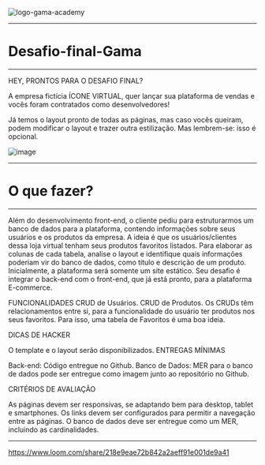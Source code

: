 ![logo-gama-academy](https://user-images.githubusercontent.com/94201226/163724146-a4e71740-7361-43d9-9581-e38f777beeee.png)
  
    

***

    
# Desafio-final-Gama  
***


HEY, PRONTOS PARA O DESAFIO FINAL?

A empresa fictícia ÍCONE VIRTUAL, quer lançar sua plataforma de vendas e vocês foram contratados como desenvolvedores!

Já temos o layout pronto de todas as páginas, mas caso vocês queiram, podem modificar o layout e trazer outra estilização. Mas lembrem-se: isso é opcional.
  

![image](https://user-images.githubusercontent.com/94201226/163724302-f50151d7-da5b-420c-8d22-48ebdbc13e6d.png)  

***
# O que fazer?  
***   
 

Além do desenvolvimento front-end, o cliente pediu para estruturarmos um banco de dados para a plataforma, contendo informações sobre seus usuários e os produtos da empresa. A ideia é que os usuários/clientes dessa loja virtual tenham seus produtos favoritos listados.
Para elaborar as colunas de cada tabela, analise o layout e identifique quais informações poderiam vir do banco de dados, como título e descrição de um produto.
Inicialmente, a plataforma será somente um site estático. Seu desafio é integrar o back-end com o front-end, que já está pronto, para a plataforma E-commerce.



FUNCIONALIDADES
CRUD de Usuários.
CRUD de Produtos.
Os CRUDs têm relacionamentos entre si, para a funcionalidade do usuário ter produtos nos seus favoritos. Para isso, uma tabela de Favoritos é uma boa ideia.
 
DICAS DE HACKER
 
O template e o layout serão disponibilizados.
ENTREGAS MÍNIMAS
 
Back-end:
Código entregue no Github.
Banco de Dados:
MER para o banco de dados pode ser entregue como imagem junto ao repositório no Github.
 
CRITÉRIOS DE AVALIAÇÃO
 
As páginas devem ser responsivas, se adaptando bem para desktop, tablet e smartphones.
Os links devem ser configurados para permitir a navegação entre as páginas.
O banco de dados deve ser entregue como um MER, incluindo as cardinalidades.

***

https://www.loom.com/share/218e9eae72b842a2aeff91e001de9a41















